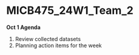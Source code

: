 # MICB475_24W1_Team_2

**Oct 1 Agenda** 
1. Review collected datasets 
2. Planning action items for the week
